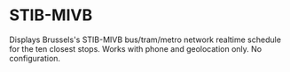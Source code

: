 # STIB-MIVB

Displays Brussels's STIB-MIVB bus/tram/metro network realtime schedule for the
ten closest stops. Works with phone and geolocation only. No configuration.
